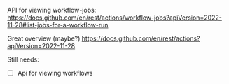 
API for viewing workflow-jobs:
https://docs.github.com/en/rest/actions/workflow-jobs?apiVersion=2022-11-28#list-jobs-for-a-workflow-run

Great overview (maybe?)
https://docs.github.com/en/rest/actions?apiVersion=2022-11-28

Still needs:
- [ ] Api for viewing workflows

